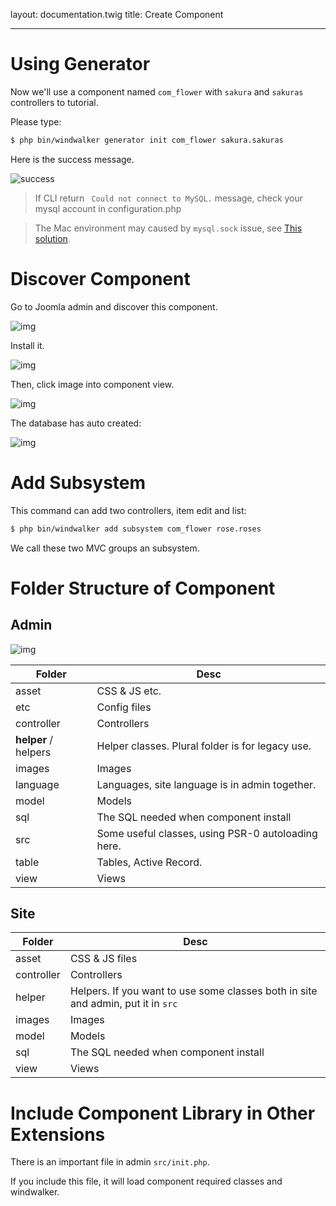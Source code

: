 layout: documentation.twig
title: Create Component

---

# Using Generator

Now we'll use a component named `com_flower` with `sakura` and `sakuras` controllers to tutorial.

Please type:

``` bash
$ php bin/windwalker generator init com_flower sakura.sakuras
```

Here is the success message.

![success](http://cl.ly/Uj9X/generate-success.jpg)

> If CLI return ` Could not connect to MySQL.` message, check your mysql account in configuration.php

> The Mac environment may caused by `mysql.sock` issue, see [This solution](https://gist.github.com/asika32764/6760580).

# Discover Component

Go to Joomla admin and discover this component.

![img](http://cl.ly/Ujhc/140331-0003.jpg)

Install it.

![img](http://cl.ly/Uk73/140331-0004.jpg)

Then, click image into component view.

![img](http://cl.ly/UjXp/140331-0006.jpg)

The database has auto created:

![img](http://cl.ly/UkIX/130512-0015.jpg)

# Add Subsystem

This command can add two controllers, item edit and list:

``` bash
$ php bin/windwalker add subsystem com_flower rose.roses
```

We call these two MVC groups an subsystem.

# Folder Structure of Component

## Admin

![img](http://cl.ly/UjT3/140331-0009.jpg)

| Folder | Desc   |
|--------|--------|
| asset  | CSS & JS etc. |
| etc    | Config files  |
| controller             | Controllers |
| **helper** / helpers   | Helper classes. Plural folder is for legacy use. |
| images        | Images |
| language      | Languages, site language is in admin together. |
| model         | Models |
| sql           | The SQL needed when component install |
| src           | Some useful classes, using PSR-0 autoloading here. |
| table         | Tables, Active Record. |
| view          | Views |

## Site

| Folder | Desc   |
|--------|--------|
| asset        | CSS & JS files |
| controller   | Controllers |
| helper       | Helpers. If you want to use some classes both in site and admin, put it in `src` |
| images       | Images      |
| model        | Models      |
| sql          | The SQL needed when component install |
| view         | Views       |

# Include Component Library in Other Extensions

There is an important file in admin `src/init.php`.

If you include this file, it will load component required classes and windwalker.
